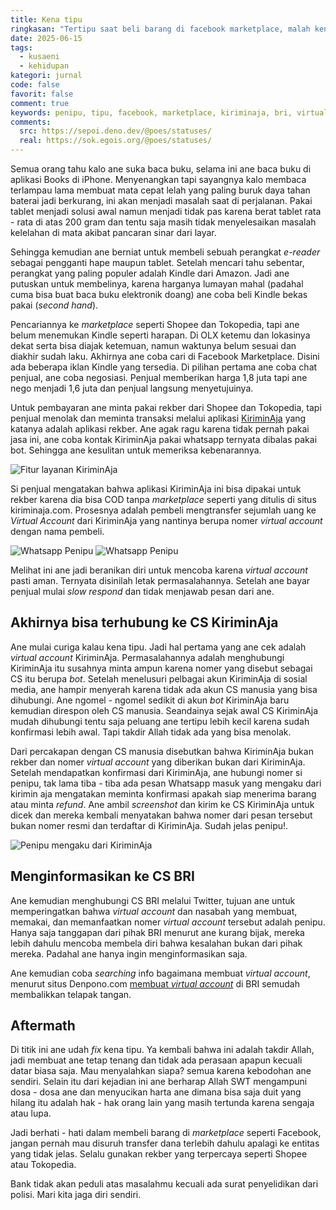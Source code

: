 ```yaml
---
title: Kena tipu
ringkasan: "Tertipu saat beli barang di facebook marketplace, malah kena tipu. Jangan pernah mau beli barang dengan rekber KiriminAja!"
date: 2025-06-15
tags:
  - kusaeni
  - kehidupan
kategori: jurnal
code: false
favorit: false
comment: true
keywords: penipu, tipu, facebook, marketplace, kiriminaja, bri, virtual account, e-reader, kindle
comments:
  src: https://sepoi.deno.dev/@poes/statuses/
  real: https://sok.egois.org/@poes/statuses/
---
```


Semua orang tahu kalo ane suka baca buku, selama ini ane baca buku di aplikasi Books di iPhone. Menyenangkan tapi sayangnya kalo membaca terlampau lama membuat mata cepat lelah yang paling buruk daya tahan baterai jadi berkurang, ini akan menjadi masalah saat di perjalanan. Pakai tablet menjadi solusi awal namun menjadi tidak pas karena berat tablet rata - rata di atas 200 gram dan tentu saja masih tidak menyelesaikan masalah kelelahan di mata akibat pancaran sinar dari layar.

Sehingga kemudian ane berniat untuk membeli sebuah perangkat _e-reader_ sebagai pengganti hape maupun tablet. Setelah mencari tahu sebentar, perangkat yang paling populer adalah Kindle dari Amazon. Jadi ane putuskan untuk membelinya, karena harganya lumayan mahal (padahal cuma bisa buat baca buku elektronik doang) ane coba beli Kindle bekas pakai (_second hand_).

Pencariannya ke _marketplace_ seperti Shopee dan Tokopedia, tapi ane belum menemukan Kindle seperti harapan. Di OLX ketemu dan lokasinya dekat serta bisa diajak ketemuan, namun waktunya belum sesuai dan diakhir sudah laku. Akhirnya ane coba cari di Facebook Marketplace. Disini ada beberapa iklan Kindle yang tersedia. Di pilihan pertama ane coba chat penjual, ane coba negosiasi. Penjual memberikan harga 1,8 juta tapi ane nego menjadi 1,6 juta dan penjual langsung menyetujuinya.

Untuk pembayaran ane minta pakai rekber dari Shopee dan Tokopedia, tapi penjual menolak dan meminta transaksi melalui aplikasi [KiriminAja](https://https://kiriminaja.com/) yang katanya adalah aplikasi rekber. Ane agak ragu karena tidak pernah pakai jasa ini, ane coba kontak KiriminAja pakai whatsapp ternyata dibalas pakai bot. Sehingga ane kesulitan untuk memeriksa kebenarannya.

![Fitur layanan KiriminAja](https://ik.imagekit.io/hjse9uhdjqd/jurnal/tipu/SCR-20250615-jyju_oad6cok0c.png?updatedAt=1749959681574)

Si penjual mengatakan bahwa aplikasi KiriminAja ini bisa dipakai untuk rekber karena dia bisa COD tanpa _marketplace_ seperti yang ditulis di situs kiriminaja.com. Prosesnya adalah pembeli mengtransfer sejumlah uang ke _Virtual Account_ dari KiriminAja yang nantinya berupa nomer _virtual account_ dengan nama pembeli.

![Whatsapp Penipu](https://ik.imagekit.io/hjse9uhdjqd/jurnal/tipu/IMG_1229_-hGmtKnGo.PNG?updatedAt=1749959613656)
![Whatsapp Penipu](https://ik.imagekit.io/hjse9uhdjqd/jurnal/tipu/IMG_1235_awwZBdz1m.PNG?updatedAt=1749959610739)

Melihat ini ane jadi beranikan diri untuk mencoba karena _virtual account_ pasti aman. Ternyata disinilah letak permasalahannya. Setelah ane bayar penjual mulai _slow respond_ dan tidak menjawab pesan dari ane.

## Akhirnya bisa terhubung ke CS KiriminAja

Ane mulai curiga kalau kena tipu. Jadi hal pertama yang ane cek adalah _virtual account_ KiriminAja. Permasalahannya adalah menghubungi KiriminAja itu susahnya minta ampun karena nomer yang disebut sebagai CS itu berupa _bot_. Setelah menelusuri pelbagai akun KiriminAja di sosial media, ane hampir menyerah karena tidak ada akun CS manusia yang bisa dihubungi. Ane ngomel - ngomel sedikit di akun _bot_ KiriminAja baru kemudian direspon oleh CS manusia. Seandainya sejak awal CS KiriminAja mudah dihubungi tentu saja peluang ane tertipu lebih kecil karena sudah konfirmasi lebih awal. Tapi takdir Allah tidak ada yang bisa menolak.

Dari percakapan dengan CS manusia disebutkan bahwa KiriminAja bukan rekber dan nomer _virtual account_ yang diberikan bukan dari KiriminAja. Setelah mendapatkan konfirmasi dari KiriminAja, ane hubungi nomer si penipu, tak lama tiba - tiba ada pesan Whatsapp masuk yang mengaku dari kirimin aja mengatakan meminta konfirmasi apakah siap menerima barang atau minta _refund_. Ane ambil _screenshot_ dan kirim ke CS KiriminAja untuk dicek dan mereka kembali menyatakan bahwa nomer dari pesan tersebut bukan nomer resmi dan terdaftar di KiriminAja. Sudah jelas penipu!.

![Penipu mengaku dari KiriminAja](https://ik.imagekit.io/hjse9uhdjqd/jurnal/tipu/IMG_1233_EOMErgMhS.PNG?updatedAt=1749959612147)

## Menginformasikan ke CS BRI

Ane kemudian menghubungi CS BRI melalui Twitter, tujuan ane untuk memperingatkan bahwa _virtual account_ dan nasabah yang membuat, memakai, dan memanfaatkan nomer _virtual account_ tersebut adalah penipu. Hanya saja tanggapan dari pihak BRI menurut ane kurang bijak, mereka lebih dahulu mencoba membela diri bahwa kesalahan bukan dari pihak mereka. Padahal ane hanya ingin menginformasikan saja.

Ane kemudian coba _searching_ info bagaimana membuat _virtual account_, menurut situs Denpono.com [membuat _virtual account_](https://www.denpono.com/2021/09/cara-membuat-virtual-account-bri.html) di BRI semudah membalikkan telapak tangan.

## Aftermath

Di titik ini ane udah _fix_ kena tipu. Ya kembali bahwa ini adalah takdir Allah, jadi membuat ane tetap tenang dan tidak ada perasaan apapun kecuali datar biasa saja. Mau menyalahkan siapa? semua karena kebodohan ane sendiri. Selain itu dari kejadian ini ane berharap Allah SWT mengampuni dosa - dosa ane dan menyucikan harta ane dimana bisa saja duit yang hilang itu adalah hak - hak orang lain yang masih tertunda karena sengaja atau lupa.

Jadi berhati - hati dalam membeli barang di _marketplace_ seperti Facebook, jangan pernah mau disuruh transfer dana terlebih dahulu apalagi ke entitas yang tidak jelas. Selalu gunakan rekber yang terpercaya seperti Shopee atau Tokopedia.

Bank tidak akan peduli atas masalahmu kecuali ada surat penyelidikan dari polisi. Mari kita jaga diri sendiri.
